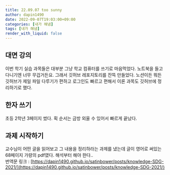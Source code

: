 ```yaml
---
title: 22.09.07 too sunny
author: dapin1490
date: 2022-09-07T19:03:00+09:00
categories: [내가 해냄]
tags: [내가 해냄]
render_with_liquid: false
---
```


## 대면 강의
이번 학기 실습 과목들은 대부분 그냥 학교 컴퓨터를 쓰기로 마음먹었다. 노트북을 들고 다니기엔 너무 무겁거든요. 그래서 깃허브 레포지토리를 잔뜩 만들었다. 노션이든 뭐든 깃허브가 제일 파일 다루기가 편하고 로그인도 빠르고 편해서 이론 과목도 깃허브에 정리하기로 했다.  
  
## 한자 쓰기
초등 2학년 3페이지 썼다. 획 순서는 금방 외울 수 있어서 빠르게 끝났다.  
  
## 과제 시작하기
교수님이 어떤 글을 읽어보고 그 내용을 정리하라는 과제를 냈는데 글이 영어로 써있는 68페이지 가량의 pdf였다. 해석부터 해야 한다..  
번역문 링크 : [https://dapin1490.github.io/satinbower/posts/knowledge-SDG-2021/](https://dapin1490.github.io/satinbower/posts/knowledge-SDG-2021/)